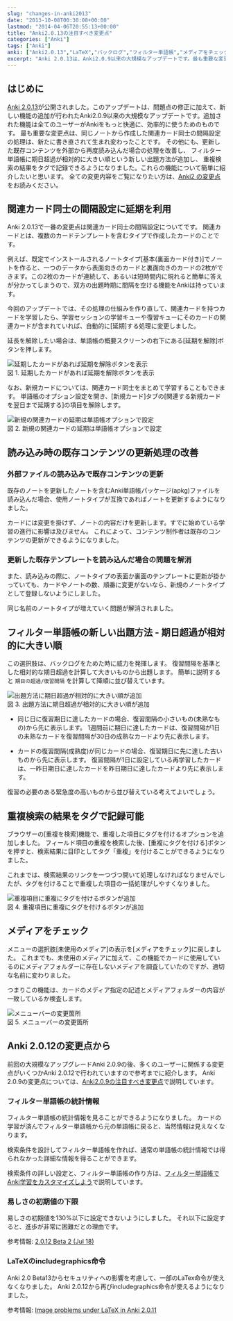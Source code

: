```yaml
---
slug: "changes-in-anki2013"
date: "2013-10-08T00:30:08+00:00"
lastmod: "2014-04-06T20:55:13+00:00"
title: "Anki2.0.13の注目すべき変更点"
categories: ["Anki"]
tags: ["Anki"]
anki: ["Anki2.0.13","LaTeX","バックログ","フィルター単語帳","メディアをチェック","延期","易しさ","重複にタグ追加","重複を検索","関連カード"]
excerpt: "Anki 2.0.13は、Anki2.0.9以来の大規模なアップデートです。最も重要な変更点は、同じノートから作成した関連カード同士の間隔設定の処理は、新たに書き直されて生まれ変わったことです。更に、更新した既存コンテンツを再度読み込む処理の改善、フィルター単語帳の出題方法の追加、重複検索の結果にタグを付加する機能の追加が行われました。"
---
```

<section id="はじめに">
  <div class="page-header">
    <h2>はじめに</h2>
  </div>
<p></p>
<p><a href="http://ankisrs.net" target="_new">Anki 2.0.13</a>が公開されました。このアップデートは、問題点の修正に加えて、新しい機能の追加が行われたAnki2.0.9以来の大規模なアップデートです。追加された機能は全てのユーザーがAnkiをもっと快適に、効率的に使うためのものです。
最も重要な変更点は、同じノートから作成した関連カード同士の間隔設定の処理は、新たに書き直されて生まれ変わったことです。
その他にも、更新した既存コンテンツを外部から再度読み込んだ場合の処理を改善し、
フィルター単語帳に期日超過が相対的に大きい順という新しい出題方法が追加し、
重複検索の結果をタグで記録できるようになりました。これらの機能について簡単に紹介したいと思います。
全ての変更内容をご覧になりたい方は、<a href="/changeinanki2/">Anki2 の変更点</a>をお読みください。</p>
</section>
<section id="関連カード同士の間隔設定に延期を利用">
  <div class="page-header">
    <h2>関連カード同士の間隔設定に延期を利用</h2>
  </div>
<p></p>
<p>Anki 2.0.13で一番の変更点は関連カード同士の間隔設定についてです。
関連カードとは、複数のカードテンプレートを含むタイプで作成したカードのことです。</p>
<p>例えば、既定でインストールされるノートタイプ[基本(裏面カード付き)]でノートを作ると、一つのデータから表面向きのカードと裏面向きのカードの2枚ができます。この2枚のカードが連続して、あるいは短時間内に現れると簡単に答えが分かってしまうので、双方の出題時期に間隔を空ける機能をAnkiは持っています。</p>
<p>今回のアップデートでは、その処理の仕組みを作り直して、関連カードを持つカードを学習したら、学習セッションの学習キューや復習キューにそのカードの関連カードが含まれていれば、自動的に[延期]する処理に変更しました。</p>
<p>延長を解除したい場合は、単語帳の概要スクリーンの右下にある[延期を解除]ボタンを押します。</p>
<div class="imageblock">
<div class="content">
<img src="/images/anki2013_1.png" alt="延期したカードがあれば延期を解除ボタンを表示">
</div>
<div class="title">図 1. 延期したカードがあれば延期を解除ボタンを表示</div>
</div>
<p>なお、新規カードについては、関連カード同士をまとめて学習することもできます。
単語帳のオプション設定を開き、[新規カード]タブの[関連する新規カードを翌日まで延期する]の項目を解除します。</p>
<div class="imageblock">
<div class="content">
<img src="/images/anki2013_2.png" alt="新規の関連カードの延期は単語帳オプションで設定">
</div>
<div class="title">図 2. 新規の関連カードの延期は単語帳オプションで設定</div>
</div>
</section>
<section id="読み込み時の既存コンテンツの更新処理の改善">
  <div class="page-header">
    <h2>読み込み時の既存コンテンツの更新処理の改善</h2>
  </div>
<p></p>
<h3 id="外部ファイルの読み込みで既存コンテンツの更新">外部ファイルの読み込みで既存コンテンツの更新</h3>
<p>既存のノートを更新したノートを含むAnki単語帳パッケージ(apkg)ファイルを読み込んだ場合、使用ノートタイプが互換であればノートを更新するようになりました。</p>
<p>カードには変更を掛けず、ノートの内容だけを更新します。すでに始めている学習の進行に影響は及びません。
これによって、コンテンツ制作者は既存のコンテンツの更新ができるようになりました。</p>
<h3 id="更新した既存テンプレートを読み込んだ場合の問題を解消">更新した既存テンプレートを読み込んだ場合の問題を解消</h3>
<p>また、読み込みの際に、ノートタイプの表面か裏面のテンプレートに更新が掛かっていても、カードやノートの数、順番に変更がないなら、新規のノートタイプとして登録しないようにしました。</p>
<p>同じ名前のノートタイプが増えていく問題が解消されました。</p>
</section>
<section id="フィルター単語帳の新しい出題方法_期日超過が相対的に大きい順">
  <div class="page-header">
    <h2>フィルター単語帳の新しい出題方法 - 期日超過が相対的に大きい順</h2>
  </div>
<p></p>
<p>この選択肢は、バックログをためた時に威力を発揮します。
復習間隔を基準とした相対的な期日超過を計算して大きいものから出題します。
簡単に説明すると <code>期日の超過/復習間隔</code> を計算して降順に並び替えています。</p>
<div class="imageblock">
<div class="content">
<img src="/images/anki2013_3.png" alt="出題方法に期日超過が相対的に大きい順が追加">
</div>
<div class="title">図 3. 出題方法に期日超過が相対的に大きい順が追加</div>
</div>
<div class="ulist"><ul>
<li>
<p>
同じ日に復習期日に達したカードの場合、復習間隔の小さいもの(未熟なもの)から先に表示します。
1週間前に期日に達したカードは、復習間隔が1日の未熟なカードを復習間隔が30日の成熟なカードより先に表示します。
</p>
</li>
<li>
<p>
カードの復習間隔(成熟度)が同じカードの場合、復習期日に先に達した古いものから先に表示します。
復習間隔が1日に設定している再学習したカードは、一昨日期日に達したカードを昨日期日に達したカードより先に表示します。
</p>
</li>
</ul></div>
<p>復習の必要のある緊急度の高いものから並び替えている考えてよいでしょう。</p>
</section>
<section id="重複検索の結果をタグで記録可能">
  <div class="page-header">
    <h2>重複検索の結果をタグで記録可能</h2>
  </div>
<p></p>
<p>ブラウザーの[重複を検索]機能で、重複した項目にタグを付けるオプションを追加しました。
フィールド項目の重複を検索した後、[重複にタグを付ける]ボタンを押すと、検索結果に目印としてタグ「重複」を付けることができるようになりました。</p>
<p>これまでは、検索結果のリンクを一つづつ開いて処理しなければなりませんでしたが、タグを付けることで重複した項目の一括処理がしやすくなりました。</p>
<div class="imageblock">
<div class="content">
<img src="/images/anki2013_4.png" alt="重複項目に重複にタグを付けるボタンが追加">
</div>
<div class="title">図 4. 重複項目に重複にタグを付けるボタンが追加</div>
</div>
</section>
<section id="メディアをチェック">
  <div class="page-header">
    <h2>メディアをチェック</h2>
  </div>
<p>メニューの選択肢[未使用のメディア]の表示を[メディアをチェック]に戻しました。
これまでも、未使用のメディアに加えて、この機能でカードに使用しているのにメディアフォルダーに存在しないメディアを調査していたのですが、適切な名前に変わりました。</p>
<p>つまりこの機能は、カードのメディア指定の記述とメディアフォルダーの内容が一致しているか検査します。</p>
<div class="imageblock">
<div class="content">
<img src="/images/anki2013_5.png" alt="メニューバーの変更箇所">
</div>
<div class="title">図 5. メニューバーの変更箇所</div>
</div>
</section>
<section id="anki_2_0_12の変更点から">
  <div class="page-header">
    <h2>Anki 2.0.12の変更点から</h2>
  </div>
<p></p>
<p>前回の大規模なアップグレードAnki 2.0.9の後、多くのユーザーに関係する変更点がいくつかAnki 2.0.12で行われていますので参考までに紹介します。
Anki 2.0.9の変更点については、<a href="/changes-in-anki209/">Anki2.0.9の注目すべき変更点</a>で説明しています。</p>
<h3 id="フィルター単語帳の統計情報">フィルター単語帳の統計情報</h3>
<p></p>
<p>フィルター単語帳の統計情報を見ることができるようになりました。
カードの学習が済んでフィルター単語帳から元の単語帳に戻ると、当然情報は見えなくなります。</p>
<p>検索条件を設計してフィルター単語帳を作れば、通常の単語帳の統計情報では得られなかった詳細な情報を得ることができます。</p>
<p>検索条件の詳しい設定と、フィルター単語帳の作り方は、<a href="/how-to-customize-learning/">フィルター単語帳でAnki学習をカスタマイズしよう</a>で説明しています。</p>
<h3 id="易しさの初期値の下限">易しさの初期値の下限</h3>
<p>易しさの初期値を130%以下に設定できないようにしました。
それ以下に設定すると、進歩が非常に困難だとの理由です。</p>
<p>参考情報: <a href="https://anki.tenderapp.com/discussions/beta-testing/45-2012-beta-2-jul-18" target="_new">2.0.12 Beta 2 (Jul 18)</a></p>
<h3 id="latexのincludegraphics命令">LaTeXのincludegraphics命令</h3>
<p>Anki 2.0 Beta13からセキュリティへの影響を考慮して、一部のLaTex命令が使えなくなりました。
Anki 2.0.12から再びincludegraphics命令が使えるようになりました。</p>
<p>参考情報: <a href="https://anki.tenderapp.com/discussions/ankidesktop/1985-image-problems-under-latex-in-anki-2011" target="_new">Image problems under LaTeX in Anki 2.0.11</a></p>
</section>

